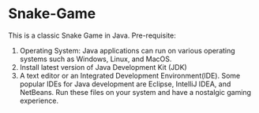 # Snake-Game
This is a classic Snake Game in Java.
Pre-requisite:
  1. Operating System: Java applications can run on various operating systems such as Windows, Linux, and MacOS.
  2. Install latest version of Java Development Kit (JDK)
  3. A text editor or an Integrated Development Environment(IDE). Some popular IDEs for Java development are Eclipse, IntelliJ IDEA, and NetBeans.
Run these files on your system and have a nostalgic gaming experience.
